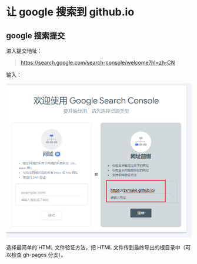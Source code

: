 # 让 google 搜索到 github.io

## google 搜索提交

进入提交地址：

> <https://search.google.com/search-console/welcome?hl=zh-CN>

输入：

![Google Search Console](image/google-search-console.png)

选择最简单的 HTML 文件验证方法，把 HTML 文件传到最终导出的根目录中（可以检查 gh-pages 分支）。
